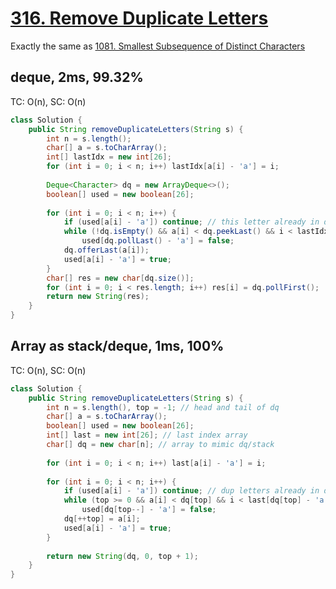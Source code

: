 # [316. Remove Duplicate Letters](https://leetcode.com/problems/remove-duplicate-letters/)
Exactly the same as [1081. Smallest Subsequence of Distinct Characters](https://leetcode.com/problems/smallest-subsequence-of-distinct-characters/)

## deque, 2ms, 99.32%
TC: O(n), SC: O(n)
```java
class Solution {
    public String removeDuplicateLetters(String s) {
        int n = s.length();
        char[] a = s.toCharArray();
        int[] lastIdx = new int[26];
        for (int i = 0; i < n; i++) lastIdx[a[i] - 'a'] = i;
        
        Deque<Character> dq = new ArrayDeque<>();
        boolean[] used = new boolean[26];
        
        for (int i = 0; i < n; i++) {
            if (used[a[i] - 'a']) continue; // this letter already in deque
            while (!dq.isEmpty() && a[i] < dq.peekLast() && i < lastIdx[dq.peekLast() - 'a'])
                used[dq.pollLast() - 'a'] = false;
            dq.offerLast(a[i]);
            used[a[i] - 'a'] = true;
        }
        char[] res = new char[dq.size()];
        for (int i = 0; i < res.length; i++) res[i] = dq.pollFirst();
        return new String(res);
    }
}
```

## Array as stack/deque, 1ms, 100%
TC: O(n), SC: O(n)
```java
class Solution {
    public String removeDuplicateLetters(String s) {
        int n = s.length(), top = -1; // head and tail of dq
        char[] a = s.toCharArray();
        boolean[] used = new boolean[26];
        int[] last = new int[26]; // last index array
        char[] dq = new char[n]; // array to mimic dq/stack
        
        for (int i = 0; i < n; i++) last[a[i] - 'a'] = i;
        
        for (int i = 0; i < n; i++) {
            if (used[a[i] - 'a']) continue; // dup letters already in dq are ignored
            while (top >= 0 && a[i] < dq[top] && i < last[dq[top] - 'a'])
                used[dq[top--] - 'a'] = false;
            dq[++top] = a[i];
            used[a[i] - 'a'] = true;
        }
        
        return new String(dq, 0, top + 1);
    }
}
```